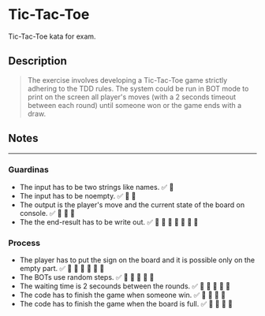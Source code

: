 # Tic-Tac-Toe

Tic-Tac-Toe kata for exam.

## Description

> The exercise involves developing a Tic-Tac-Toe game strictly adhering to the TDD rules.
> The system could be run in BOT mode to print on the screen all player's moves (with a 2 seconds timeout between each round) until someone won or the
game ends with a draw.

## Notes

---

### Guardinas

- The input has to be two strings like names. ✅ 🍅
- The input has to be noempty. ✅ 🍅 🍅
- The output is the player's move and the current state of the board on console. ✅ 🍅 🍅 🍅
- The the end-result has to be write out. ✅ 🍅 🍅 🍅 🍅 🍅 🍅 🍅

### Process

- The player has to put the sign on the board and it is possible only on the empty part. ✅ 🍅 🍅 🍅 🍅 🍅 🍅
- The BOTs use random steps. ✅ 🍅 🍅 🍅 🍅 🍅
- The waiting time is 2 secounds between the rounds. ✅ 🍅 🍅 🍅 🍅 🍅
- The code has to finish the game when someone win. ✅ 🍅 🍅 🍅 🍅
- The code has to finish the game when the board is full. ✅ 🍅 🍅 🍅 🍅
